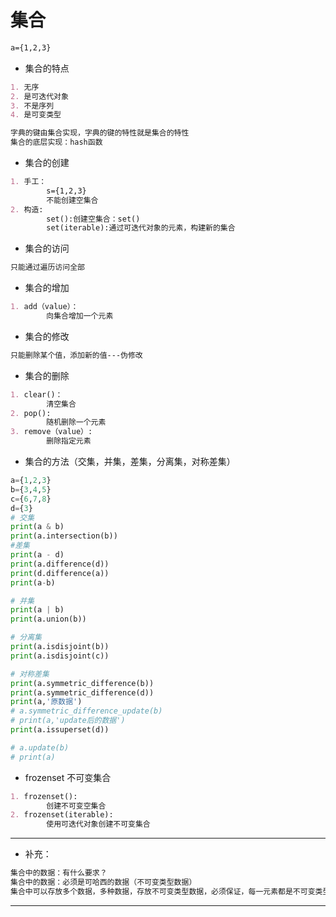 # 集合

~~~markdown
a={1,2,3}
~~~

* 集合的特点

~~~markdown
1. 无序
2. 是可迭代对象
3. 不是序列
4. 是可变类型

字典的键由集合实现，字典的键的特性就是集合的特性
集合的底层实现：hash函数
~~~

* 集合的创建

~~~markdown
1. 手工：
		s={1,2,3}
		不能创建空集合
2. 构造:
		set():创建空集合：set()
		set(iterable):通过可迭代对象的元素，构建新的集合
~~~

* 集合的访问

~~~markdown
只能通过遍历访问全部
~~~

* 集合的增加

~~~markdown
1. add（value）：
		向集合增加一个元素
~~~

* 集合的修改

~~~markdown
只能删除某个值，添加新的值---伪修改
~~~

* 集合的删除

~~~markdown
1. clear()：
		清空集合
2. pop():
		随机删除一个元素
3. remove（value）:
		删除指定元素
~~~

* 集合的方法（交集，并集，差集，分离集，对称差集）

~~~python
a={1,2,3}
b={3,4,5}
c={6,7,8}
d={3}
# 交集
print(a & b)
print(a.intersection(b))
#差集
print(a - d)
print(a.difference(d))
print(d.difference(a))
print(a-b)

# 并集
print(a | b)
print(a.union(b))

# 分离集
print(a.isdisjoint(b))
print(a.isdisjoint(c))

# 对称差集
print(a.symmetric_difference(b))
print(a.symmetric_difference(d))
print(a,'原数据')
# a.symmetric_difference_update(b)
# print(a,'update后的数据')
print(a.issuperset(d))

# a.update(b)
# print(a)
~~~

* frozenset 不可变集合

~~~markdown
1. frozenset():
		创建不可变空集合
2. frozenset(iterable):
		使用可迭代对象创建不可变集合
~~~

---

* 补充：

~~~markdown
集合中的数据：有什么要求？
集合中的数据：必须是可哈西的数据（不可变类型数据）
集合中可以存放多个数据，多种数据，存放不可变类型数据，必须保证，每一元素都是不可变类型
~~~

---

